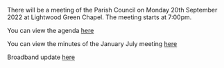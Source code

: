 <!--
.. title: Parish Council Meeting Monday 12th September 2022.
.. slug: 2022-09-10-meeting
.. date: 2022-09-10 02:49:30 UTC
.. tags: parishcouncil
.. category:
.. link:
.. description:
.. type: text
-->

There will be a meeting of the Parish Council on Monday 20th September 2022 at Lightwood Green Chapel. The meeting starts at 7:00pm.

You can view the agenda [here](https://drive.google.com/file/d/18QjWWsPNOF62iNi65goypxMf3jiImSKX/view?usp=sharing )

You can view the minutes of the January July meeting [here](https://drive.google.com/file/d/15T98e0wLdbK1p-6nSlwlQPDp8zDeVXeu/view?usp=sharing)

Broadband update [here](https://drive.google.com/file/d/1M0suBDZVNzI0Ud7_hzROIpZqXq0RF86O/view?usp=sharing)
